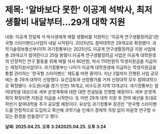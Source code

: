 # **제목: '알바보다 못한' 이공계 석박사, 최저 생활비 내달부터…29개 대학 지원**

  내용: 이공계 전일제 석·박사생에게 매월 생활비를 지원하는 '이공계 연구생활장려금'(한국형 스타이펜드)사업이 내달 시작된다. 2025년도 참여대학은 29개교로 확정됐다. 과학기술정보통신부(이하 과기정통부)는 2025년도 이공계 연구생활장려금 지원 사업에 총 29개교가 참여한다고 25일 밝혔다.이공계 연구생활장려금 사업은 이공계 대학원생의 안정적인 연구 활동을 위해 매월 석사 80만원, 박사 110만원의 학생지원금을 지급하는 재정지원사업이다. 과기정통부는 나아가 이공계 대학원생에 지급하는 학생지원금을 통합 관리하는 '한국형 스타이펜드' 제도를 마련 중이다. 지난 3월까지 진행된 사업 공모에는 총 29개 대학이 신청했다. 요건검토와 선정평가를 거쳐 신청대학 모두 참여대학으로 확정됐다. 수도권(서울·경기·인천) 16개교, 비수도권 지역 13개교다. 과기정통부는 참여대학을 대상으로 세부 운영계획에 대한 대면 컨설팅을 진행할 예정이다. 세부 운영계획이 확정되면 지원금 지급을 시작한다. 또 이번 29개 대학 지원 후 잔여 예산을 토대로 하반기 참여대학을 추가 공모할 예정이다. 유상임 과기정통부 장관은 "한국형 스타이펜드를 안정적으로 도입하고 확산해 과학기술 인재가 경제적 걱정 없이 마음껏 연구할 수 있는 환경을 만들겠다"고 했다.

  **날짜: 2025.04.25. 오후 3:242025.04.25. 오후 3:24**